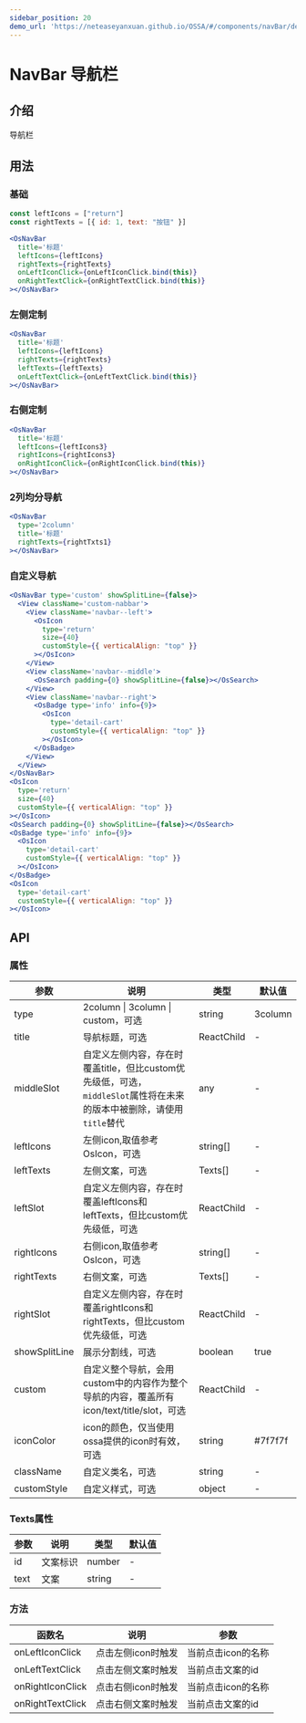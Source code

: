 ```yaml
---
sidebar_position: 20
demo_url: 'https://neteaseyanxuan.github.io/OSSA/#/components/navBar/demo/index'
---
```


# NavBar 导航栏

## 介绍
导航栏

## 用法
### 基础
```jsx
const leftIcons = ["return"]
const rightTexts = [{ id: 1, text: "按钮" }]

<OsNavBar
  title='标题'
  leftIcons={leftIcons}
  rightTexts={rightTexts}
  onLeftIconClick={onLeftIconClick.bind(this)}
  onRightTextClick={onRightTextClick.bind(this)}
></OsNavBar>
```
### 左侧定制
```jsx
<OsNavBar
  title='标题'
  leftIcons={leftIcons}
  rightTexts={rightTexts}
  leftTexts={leftTexts}
  onLeftTextClick={onLeftTextClick.bind(this)}
></OsNavBar>
```
### 右侧定制
```jsx
<OsNavBar
  title='标题'
  leftIcons={leftIcons3}
  rightIcons={rightIcons3}
  onRightIconClick={onRightIconClick.bind(this)}
></OsNavBar>
```
### 2列均分导航
```jsx
<OsNavBar
  type='2column'
  title='标题'
  rightTexts={rightTxts1}
></OsNavBar>
```
### 自定义导航
```jsx
<OsNavBar type='custom' showSplitLine={false}>
  <View className='custom-nabbar'>
    <View className='navbar--left'>
      <OsIcon
        type='return'
        size={40}
        customStyle={{ verticalAlign: "top" }}
      ></OsIcon>
    </View>
    <View className='navbar--middle'>
      <OsSearch padding={0} showSplitLine={false}></OsSearch>
    </View>
    <View className='navbar--right'>
      <OsBadge type='info' info={9}>
        <OsIcon
          type='detail-cart'
          customStyle={{ verticalAlign: "top" }}
        ></OsIcon>
      </OsBadge>
    </View>
  </View>
</OsNavBar>
<OsIcon
  type='return'
  size={40}
  customStyle={{ verticalAlign: "top" }}
></OsIcon>
<OsSearch padding={0} showSplitLine={false}></OsSearch>
<OsBadge type='info' info={9}>
  <OsIcon
    type='detail-cart'
    customStyle={{ verticalAlign: "top" }}
  ></OsIcon>
</OsBadge>
<OsIcon
  type='detail-cart'
  customStyle={{ verticalAlign: "top" }}
></OsIcon>
```



## API
### 属性
|参数|说明|类型|默认值|
|------|------|------|------|
|type|2column \| 3column \| custom，可选|string|3column|
|title|导航标题，可选|ReactChild|-|
|middleSlot|自定义左侧内容，存在时覆盖title，但比custom优先级低，可选，`middleSlot`属性将在未来的版本中被删除，请使用`title`替代|any|-|
|leftIcons|左侧icon,取值参考OsIcon，可选|string[]|-|
|leftTexts|左侧文案，可选|Texts[]|-|
|leftSlot|自定义左侧内容，存在时覆盖leftIcons和leftTexts，但比custom优先级低，可选|ReactChild|-|
|rightIcons|右侧icon,取值参考OsIcon，可选|string[]|-|
|rightTexts|右侧文案，可选|Texts[]|-|
|rightSlot|自定义左侧内容，存在时覆盖rightIcons和rightTexts，但比custom优先级低，可选|ReactChild|-|
|showSplitLine|展示分割线，可选|boolean|true|
|custom|自定义整个导航，会用custom中的内容作为整个导航的内容，覆盖所有icon/text/title/slot，可选|ReactChild|-|
|iconColor|icon的颜色，仅当使用ossa提供的icon时有效，可选|string|#7f7f7f|
|className|自定义类名，可选|string|-|
|customStyle|自定义样式，可选|object|-|

### Texts属性
|参数|说明|类型|默认值|
|------|------|------|------|
|id|文案标识|number|-|
|text|文案|string|-|

### 方法
|函数名|说明|参数|
|------|------|------|
|onLeftIconClick|点击左侧icon时触发|当前点击icon的名称|
|onLeftTextClick|点击左侧文案时触发|当前点击文案的id|
|onRightIconClick|点击右侧icon时触发|当前点击icon的名称|
|onRightTextClick|点击右侧文案时触发|当前点击文案的id|

